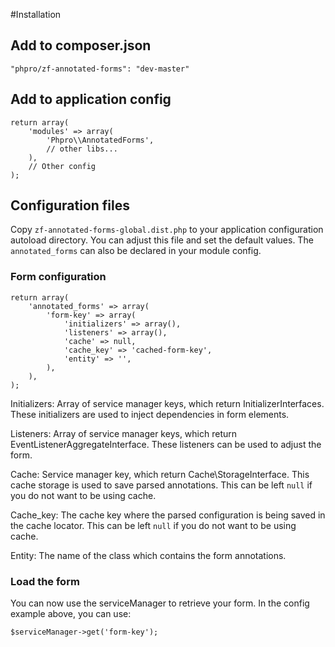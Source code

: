 #Installation

## Add to composer.json
```
"phpro/zf-annotated-forms": "dev-master"
```

## Add to application config
```
return array(
    'modules' => array(
        'Phpro\\AnnotatedForms',
        // other libs...
    ),
    // Other config
);
```

## Configuration files
Copy `zf-annotated-forms-global.dist.php` to your application configuration autoload directory.
You can adjust this file and set the default values. The `annotated_forms` can also be declared in your module config.


### Form configuration
```
return array(
    'annotated_forms' => array(
        'form-key' => array(
            'initializers' => array(),
            'listeners' => array(),
            'cache' => null,
            'cache_key' => 'cached-form-key',
            'entity' => '',
        ),
    ),
);
```

Initializers:
Array of service manager keys, which return InitializerInterfaces. These initializers are used to inject dependencies in form elements.

Listeners:
Array of service manager keys, which return EventListenerAggregateInterface. These listeners can be used to adjust the form.

Cache:
Service manager key, which return Cache\StorageInterface. This cache storage is used to save parsed annotations.
This can be left `null` if you do not want to be using cache.

Cache_key:
The cache key where the parsed configuration is being saved in the cache locator.
This can be left `null` if you do not want to be using cache.

Entity:
The name of the class which contains the form annotations.


### Load the form
You can now use the serviceManager to retrieve your form. In the config example above, you can use:

```
$serviceManager->get('form-key');
```